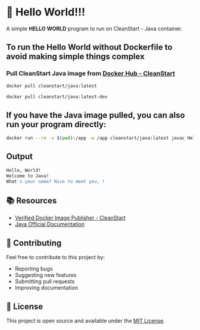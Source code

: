 # 🚀 Hello World!!! 

A simple **HELLO WORLD** program to run on CleanStart - Java container. 

## To run the Hello World without Dockerfile to avoid making simple things complex

### Pull CleanStart Java image from [Docker Hub - CleanStart](https://hub.docker.com/u/cleanstart) 
```bash
docker pull cleanstart/java:latest
```
```bash
docker pull cleanstart/java:latest-dev
```

## If you have the Java image pulled, you can also run your program directly:
```bash
docker run --rm -v $(pwd):/app -w /app cleanstart/java:latest javac HelloWorld.java && java HelloWorld
```
## Output 
```bash
Hello, World!
Welcome to Java!
What's your name? Nice to meet you, !
```

## 📚 Resources

- [Verified Docker Image Publisher - CleanStart](https://cleanstart.com/)
- [Java Official Documentation](https://docs.oracle.com/en/java/)

## 🤝 Contributing

Feel free to contribute to this project by:
- Reporting bugs
- Suggesting new features
- Submitting pull requests
- Improving documentation

## 📄 License
This project is open source and available under the [MIT License](LICENSE).